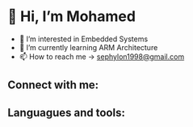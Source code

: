 👋 Hi, I’m Mohamed
=============
- 👀 I’m interested in Embedded Systems
- 🌱 I’m currently learning ARM Architecture
- 📫 How to reach me -> sephylon1998@gmail.com

## Connect with me:

## Languagues and tools:

<!---
Sephylon98/Sephylon98 is a ✨ special ✨ repository because its `README.md` (this file) appears on your GitHub profile.
You can click the Preview link to take a look at your changes.
--->
